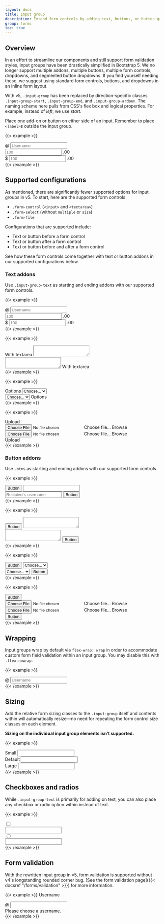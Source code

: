 ```yaml
---
layout: docs
title: Input group
description: Extend form controls by adding text, buttons, or button groups on either side of textual inputs, custom selects, and custom file inputs.
group: forms
toc: true
---
```


## Overview

In an effort to streamline our components and still support form validation styles, input groups have been drastically simplified in Bootstrap 5. We no longer support multiple addons, multiple buttons, multiple form controls, dropdowns, and segmented button dropdowns. If you find yourself needing these, we suggest using standard form controls, buttons, and dropdowns in an inline form layout.

With v5, `.input-group` has been replaced by direction-specific classes `.input-group-start`, `.input-group-end`, and `.input-group-ardoun`. The naming scheme here pulls from CSS's flex box and logical properties. For example, instead of _left_, we use _start_.

Place one add-on or button on either side of an input. Remember to place `<label>`s outside the input group.

{{< example >}}
<div class="input-group-start mb-3">
  <span class="input-group-text" id="inputGroupStart01">@</span>
  <input type="text" class="form-control" placeholder="Username" aria-label="Username" aria-describedby="inputGroupStart01">
</div>

<div class="input-group-end mb-3">
  <input type="text" class="form-control" placeholder="100" aria-label="Amount" aria-describedby="inputGroupEnd01">
  <span class="input-group-text" id="inputGroupEnd01">.00</span>
</div>

<div class="input-group-around">
  <span class="input-group-text" id="inputGroupAround01">$</span>
  <input type="text" class="form-control" placeholder="100" aria-label="Amount" aria-describedby="inputGroupAround01 inputGroupAround01b">
  <span class="input-group-text" id="inputGroupAround01b">.00</span>
</div>
{{< /example >}}

## Supported configurations

As mentioned, there are significantly fewer supported options for input groups in v5. To start, here are the supported form controls:

- `.form-control` (`<input>` and `<textarea>`)
- `.form-select` (without `multiple` or `size`)
- `.form-file`

Configurations that are supported include:

- Text or button before a form control
- Text or button after a form control
- Text or button before and after a form control

See how these form controls come together with text or button addons in our supported configurations below.

### Text addons

Use `.input-group-text` as starting and ending addons with our supported form controls.

{{< example >}}
<div class="input-group-start mb-3">
  <span class="input-group-text" id="inputGroupStart02">@</span>
  <input type="text" class="form-control" placeholder="Username" aria-label="Username" aria-describedby="inputGroupStart02">
</div>

<div class="input-group-end mb-3">
  <input type="text" class="form-control" placeholder="100" aria-label="Amount" aria-describedby="inputGroupEnd02">
  <span class="input-group-text" id="inputGroupEnd02">.00</span>
</div>

<div class="input-group-around">
  <span class="input-group-text" id="inputGroupAround02">$</span>
  <input type="text" class="form-control" placeholder="100" aria-label="Amount" aria-describedby="inputGroupAround02 inputGroupAround02b">
  <span class="input-group-text" id="inputGroupAround02b">.00</span>
</div>
{{< /example >}}

{{< example >}}
<div class="input-group-start mb-3">
  <span class="input-group-text">With textarea</span>
  <textarea class="form-control" aria-label="With textarea"></textarea>
</div>

<div class="input-group-end">
  <textarea class="form-control" aria-label="With textarea"></textarea>
  <span class="input-group-text">With textarea</span>
</div>
{{< /example >}}

{{< example >}}
<div class="input-group-start mb-3">
  <label class="input-group-text" for="inputGroupSelect01">Options</label>
  <select class="form-select" id="inputGroupSelect01">
    <option selected>Choose...</option>
    <option value="1">One</option>
    <option value="2">Two</option>
    <option value="3">Three</option>
  </select>
</div>

<div class="input-group-end">
  <select class="form-select" id="inputGroupSelect02">
    <option selected>Choose...</option>
    <option value="1">One</option>
    <option value="2">Two</option>
    <option value="3">Three</option>
  </select>
  <label class="input-group-text" for="inputGroupSelect02">Options</label>
</div>
{{< /example >}}

{{< example >}}
<div class="input-group-start mb-3">
  <span class="input-group-text" id="inputGroupFileAddon01">Upload</span>
  <div class="form-file">
    <input type="file" class="form-file-input" id="inputGroupFile01" aria-describedby="inputGroupFileAddon01">
    <label class="form-file-label" for="inputGroupFile01">
      <span class="form-file-text">Choose file...</span>
      <span class="form-file-button">Browse</span>
    </label>
  </div>
</div>

<div class="input-group-end">
  <div class="form-file">
    <input type="file" class="form-file-input" id="inputGroupFile02">
    <label class="form-file-label" for="inputGroupFile02" aria-describedby="inputGroupFileAddon02">
      <span class="form-file-text">Choose file...</span>
      <span class="form-file-button">Browse</span>
    </label>
  </div>
  <span class="input-group-text" id="inputGroupFileAddon02">Upload</span>
</div>
{{< /example >}}

### Button addons

Use `.btn`s as starting and ending addons with our supported form controls.

{{< example >}}
<div class="input-group-start mb-3">
  <button class="btn btn-outline-secondary" type="button" id="buttonAddon01">Button</button>
  <input type="text" class="form-control" placeholder="" aria-label="Example text with button addon" aria-describedby="buttonAddon01">
</div>

<div class="input-group-end">
  <input type="text" class="form-control" placeholder="Recipient's username" aria-label="Recipient's username" aria-describedby="buttonAddon02">
  <button class="btn btn-outline-secondary" type="button" id="buttonAddon02">Button</button>
</div>
{{< /example >}}

{{< example >}}
<div class="input-group-start mb-3">
  <button class="btn btn-outline-secondary" type="button" id="buttonAddon03">Button</button>
  <textarea class="form-control" aria-label="With textarea" aria-describedby="buttonAddon03"></textarea>
</div>

<div class="input-group-end">
  <textarea class="form-control" aria-label="With textarea" aria-describedby="buttonAddon04"></textarea>
  <button class="btn btn-outline-secondary" type="button" id="buttonAddon04">Button</button>
</div>
{{< /example >}}

{{< example >}}
<div class="input-group-start mb-3">
  <button class="btn btn-outline-secondary" type="button" id="buttonAddon05">Button</button>
  <select class="form-select" id="inputGroupSelect03" aria-label="Example select with button addon" aria-describedby="buttonAddon05">
    <option selected>Choose...</option>
    <option value="1">One</option>
    <option value="2">Two</option>
    <option value="3">Three</option>
  </select>
</div>

<div class="input-group-end">
  <select class="form-select" id="inputGroupSelect04" aria-label="Example select with button addon" aria-describedby="buttonAddon06">
    <option selected>Choose...</option>
    <option value="1">One</option>
    <option value="2">Two</option>
    <option value="3">Three</option>
  </select>
  <button class="btn btn-outline-secondary" type="button" id="buttonAddon06">Button</button>
</div>
{{< /example >}}

{{< example >}}
<div class="input-group-start mb-3">
  <button class="btn btn-outline-secondary" type="button" id="buttonAddon07">Button</button>
  <div class="form-file">
    <input type="file" class="form-file-input" id="inputGroupFile03" aria-describedby="buttonAddon07">
    <label class="form-file-label" for="inputGroupFile03">
      <span class="form-file-text">Choose file...</span>
      <span class="form-file-button">Browse</span>
    </label>
  </div>
</div>

<div class="input-group-end">
  <div class="form-file">
    <input type="file" class="form-file-input" id="inputGroupFile04" aria-describedby="buttonAddon08">
    <label class="form-file-label" for="inputGroupFile04">
      <span class="form-file-text">Choose file...</span>
      <span class="form-file-button">Browse</span>
    </label>
  </div>
  <button class="btn btn-outline-secondary" type="button" id="buttonAddon08">Button</button>
</div>
{{< /example >}}

## Wrapping

Input groups wrap by default via `flex-wrap: wrap` in order to accommodate custom form field validation within an input group. You may disable this with `.flex-nowrap`.

{{< example >}}
<div class="input-group-start flex-nowrap">
  <span class="input-group-text" id="addon-wrapping">@</span>
  <input type="text" class="form-control" placeholder="Username" aria-label="Username" aria-describedby="addon-wrapping">
</div>
{{< /example >}}

## Sizing

Add the relative form sizing classes to the `.input-group` itself and contents within will automatically resize—no need for repeating the form control size classes on each element.

**Sizing on the individual input group elements isn't supported.**

{{< example >}}
<div class="input-group-start input-group-sm mb-3">
  <span class="input-group-text" id="inputGroup-sizing-sm">Small</span>
  <input type="text" class="form-control" aria-label="Sizing example input" aria-describedby="inputGroup-sizing-sm">
</div>

<div class="input-group-start mb-3">
  <span class="input-group-text" id="inputGroup-sizing-default">Default</span>
  <input type="text" class="form-control" aria-label="Sizing example input" aria-describedby="inputGroup-sizing-default">
</div>

<div class="input-group-start input-group-lg">
  <span class="input-group-text" id="inputGroup-sizing-lg">Large</span>
  <input type="text" class="form-control" aria-label="Sizing example input" aria-describedby="inputGroup-sizing-lg">
</div>
{{< /example >}}

## Checkboxes and radios

While `.input-group-text` is primarily for adding on text, you can also place any checkbox or radio option within instead of text.

{{< example >}}
<div class="input-group-start mb-3">
  <div class="input-group-text">
    <input class="form-check-input" type="checkbox" value="" aria-label="Checkbox for following text input">
  </div>
  <input type="text" class="form-control" aria-label="Text input with checkbox">
</div>

<div class="input-group-start">
  <div class="input-group-text">
    <input class="form-check-input" type="radio" value="" aria-label="Radio button for following text input">
  </div>
  <input type="text" class="form-control" aria-label="Text input with radio button">
</div>
{{< /example >}}

## Form validation

With the rewritten input group in v5, form validation is supported without v4's longstanding rounded corner bug. [See the form validation page]({{< docsref "/forms/validation" >}}) for more information.

{{< example >}}
<label for="validationCustomUsername" class="form-label">Username</label>
<div class="input-group-start">
  <span class="input-group-text" id="inputGroupPrepend">@</span>
  <input type="text" class="form-control is-invalid" id="validationCustomUsername" aria-describedby="inputGroupPrepend" required>
  <div class="invalid-feedback">
    Please choose a username.
  </div>
</div>
{{< /example >}}
